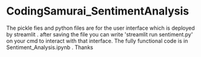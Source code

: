 # CodingSamurai_SentimentAnalysis

The pickle fies and python files are for the user interface which is deployed by streamlit . 
after saving the file you can write 'streamlit run sentiment.py' on your cmd to interact with that interface.
The fully functional code is in Sentiment_Analysis.ipynb . Thanks
